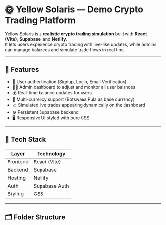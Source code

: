 # 🌞 Yellow Solaris — Demo Crypto Trading Platform

Yellow Solaris is a **realistic crypto trading simulation** built with **React (Vite)**, **Supabase**, and **Netlify**.  
It lets users experience crypto trading with live-like updates, while admins can manage balances and simulate trade flows in real time.

---

## 🚀 Features

- 🔐 User authentication (Signup, Login, Email Verification)
- 👨‍💼 Admin dashboard to adjust and monitor all user balances
- 💰 Real-time balance updates for users
- 💱 Multi-currency support (Botswana Pula as base currency)
- 📈 Simulated live trades appearing dynamically on the dashboard
- ⚙️ Persistent Supabase backend
- 🖥️ Responsive UI styled with pure CSS

---

## 🧱 Tech Stack

| Layer | Technology |
|-------|-------------|
| Frontend | React (Vite) |
| Backend | Supabase |
| Hosting | Netlify |
| Auth | Supabase Auth |
| Styling | CSS |

---

## 🗂️ Folder Structure 
